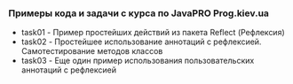 <h3>Примеры кода и задачи с курса по JavaPRO Prog.kiev.ua</h3>
<ul>
  <li>task01 - Пример простейших действий из пакета Reflect (Рефлексия)</li>
  <li>task02 - Простейшее использование аннотаций с рефлексией. Самотестирование методов классов</li>
  <li>task03 - Еще один пример использования пользовательских аннотаций с рефлексией</li>
</ul>
